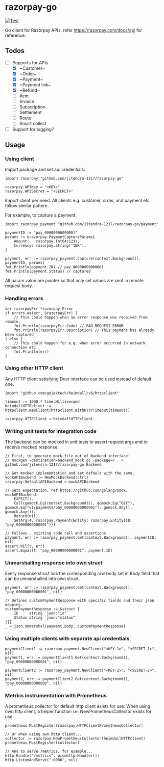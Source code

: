 # razorpay-go
[![Test](https://github.com/jitendra-1217/razorpay-go/workflows/Test/badge.svg)](https://github.com/jitendra-1217/razorpay-go/actions?query=workflow%3ATest)

Go client for Razorpay APIs, refer https://razorpay.com/docs/api for reference.

## Todos
- [ ] Supports for APIs
    - [x] ~Customer~
    - [x] ~Order~
    - [x] ~Payment~
    - [x] ~Payment link~
    - [x] ~Refund~
    - [ ] Item
    - [ ] Invoice
    - [ ] Subscription
    - [ ] Settlement
    - [ ] Route
    - [ ] Smart collect
- [ ] Support for logging?

## Usage

### Using client

Import package and set api credentials:

```golang
import razorpay "github.com/jitendra-1217/razorpay-go"

razorpay.APIKey = "<KEY>"
razorpay.APISecret = "<SECRET>"
```

Import client per need. All clients e.g. customer, order, and payment etc
follow similar pattern.

For example, to capture a payment:

```golang
import razorpay_payment "github.com/jitendra-1217/razorpay-go/payment"

paymentID := "pay_00000000000001"
params := &razorpay.PaymentCaptureParams{
    Amount:   razorpay.Int64(123),
    Currency: razorpay.String("INR"),
}

payment, err := razorpay_payment.Capture(context.Background(), paymentID, params)
fmt.Println(payment.ID) // pay_00000000000001
fmt.Println(payment.Status) // captured
```

All param value are pointer so that only set values are sent in remote request
body.

### Handling errors

```golang
var razorpayErr *razorpay.Error
if errors.As(err, &razorpayErr) {
    // This could happen when an error response was received from remote.
    fmt.Println(razorpayErr.Code) // BAD_REQUEST_ERROR
    fmt.Println(razorpayErr.Description) // This payment has already been captured
} else {
    // This could happen for e.g. when error occurred in network connection etc.
    fmt.Println(err)
}
```

### Using other HTTP client

Any HTTP client satisfying Doer interface can be used instead of default one.

```golang
import "github.com/gojektech/heimdall/v6/httpclient"

timeout := 1000 * time.Millisecond
heimdallHTTPclient := httpclient.NewClient(httpclient.WithHTTPTimeout(timeout))

razorpay.HTTPClient = heimdallHTTPclient
```

### Writing unit tests for integration code

The backend can be mocked in unit tests to assert request args and to receive
mocked response.

```golang
// First, to generate mock file out of Backend interface:
// mockgen -destination=backend_mock.go -package=<...> github.com/jitendra-1217/razorpay-go Backend

// Get mocked implementation and set default with the same.
mockAPIBackend := NewMockBackend(ctrl)
razorpay.DefaultAPIBackend = mockAPIBackend

// Sets expectation, ref https://github.com/golang/mock.
mockAPIBackend.
    EXPECT().
    Call(gomock.Eq(context.Background()), gomock.Eq("GET"), gomock.Eq("v1/payments/pay_00000000000001"), gomock.Any(), gomock.Any()).
    Return(nil).
    SetArg(4, razorpay.Payment{Entity: razorpay.Entity{ID: "pay_00000000000001"}})

// Follows.. existing code call and assertions.
payment, err := razorpay_payment.Get(context.Background(), paymentID, nil)
assert.Nil(t, err)
assert.Equal(t, "pay_00000000000001", payment.ID)
```

### Unmarshalling response into own struct

Every response struct has the corresponding raw body set in Body field that can
be unmarshalled into own  struct.

```golang
payment, err := razorpay_payment.Get(context.Background(), "pay_00000000000001", nil)

// Defines customPaymentResponse with specific fields and their json mapping.
customPaymentResponse := &struct {
    ID     string `json:"id"`
    Status string `json:"status"`
}{}
_ = json.Unmarshal(payment.Body, customPaymentResponse)
```

### Using multiple clients with separate api credentials

```golang
paymentClient1 := razorpay_payment.NewClient("<KEY-1>", "<SECRET-1>", nil)
payment1, err := paymentClient1.Get(context.Background(), "pay_00000000000001", nil)

paymentClient2 := razorpay_payment.NewClient("<KEY-2>", "<SECRET-2>", nil)
payment2, err := paymentClient2.Get(context.Background(), "pay_00000000000002", nil)
```

### Metrics instrumentation with Prometheus

A prometheus collector for default http client exists for use. When using own
http client, a helper function i.e. NewPrometheusCollector exists for use.

```golang
prometheus.MustRegister(razorpay.HTTPClientPrometheusCollector)

// Or when using own http client...
collector := razorpay.NewPrometheusCollector(heimdallHTTPclient)
prometheus.MustRegister(collector)

// And to serve /metrics, for example...
http.Handle("/metrics", promhttp.Handler())
http.ListenAndServe(":8080", nil)
```
